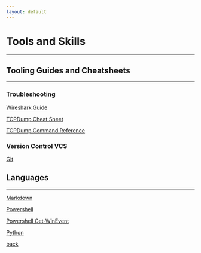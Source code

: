 ```yaml
---
layout: default
---
```


# Tools and Skills

* * *

## Tooling Guides and Cheatsheets
-------------------------------------

### Troubleshooting

[Wireshark Guide](./tooling_and_skills/troubleshooting/wireshark.html)

[TCPDump Cheat Sheet](./tooling_and_skills/troubleshooting/tcp_ip_and_tcpdump.html)

[TCPDump Command Reference](./tooling_and_skills/troubleshooting/tcpdump_commands.html)

<!-- ### CyberSecurity

[Security Onion](./tooling_and_skills/cybersecurity/security_onion.html)

[snort](./tooling_and_skills/cybersecurity/snort.html)

[suricata](./tooling_and_skills/cybersecurity/suricata.html)

[zeek](./tooling_and_skills/cybersecurity/zeek.html) -->

### Version Control VCS

[Git](./tooling_and_skills/vcs/git_guide.html)

<!-- [Visual Code Studio](./tooling_and_skills/vcs/vcs.html) -->

## Languages
-------------------------------------

[Markdown](./tooling_and_skills/languages/markdown.html)

[Powershell](./tooling_and_skills/languages/powershell.html)

[Powershell Get-WinEvent](./tooling_and_skills/languages/powershell-get_winevent.html)

[Python](./tooling_and_skills/languages/python.html)


[back](./)


